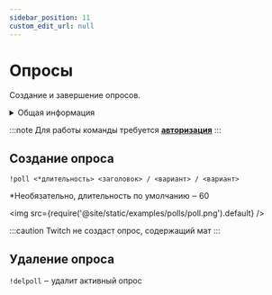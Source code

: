 ```yaml
---
sidebar_position: 11
custom_edit_url: null
---
```


# Опросы

Создание и завершение опросов.

<details>
  <summary>Общая информация</summary>
  <ul>
    <li><b>Название:</b> poll</li>
    <li><b>Элиасы:</b> delpoll</li>
    <li><b>Кулдаун:</b> общий 3 секунды</li>
    <li><a href="https://github.com/Relanit/ModBoty/blob/master/ModBoty/cogs/polls.py"><b>Исходный код</b></a></li>
  </ul>
</details>

:::note 
Для работы команды требуется **[авторизация](./auth.md)** 
:::

## Создание опроса
`!poll <*длительность> <заголовок> / <вариант> / <вариант>`

*Необязательно, длительность по умолчанию ‒ 60

<img src={require('@site/static/examples/polls/poll.png').default} /> <p></p>


:::caution
Twitch не создаст опрос, содержащий мат
:::

## Удаление опроса
`!delpoll` ‒ удалит активный опрос